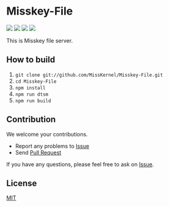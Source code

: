 # Misskey-File
[![][travis-badge]][travis-link]
[![][david-badge]][david-link]
[![][david-dev-badge]][david-dev-link]
[![][mit-badge]][mit]

This is Misskey file server.

## How to build
1. `git clone git://github.com/MissKernel/Misskey-File.git`
2. `cd Misskey-File`
3. `npm install`
4. `npm run dtsm`
5. `npm run build`

## Contribution
We welcome your contributions.

* Report any problems to [Issue](https://github.com/MissKernel/Misskey-FileServer/issues)
* Send [Pull Request](https://github.com/MissKernel/Misskey-FileServer/pulls)

If you have any questions, please feel free to ask on [Issue](https://github.com/MissKernel/Misskey-FileServer/issues).

## License
[MIT](LICENSE)

[mit]:             http://opensource.org/licenses/MIT
[mit-badge]:       https://img.shields.io/badge/license-MIT-444444.svg?style=flat-square
[travis-link]:     https://travis-ci.org/MissKernel/Misskey-File
[travis-badge]:    http://img.shields.io/travis/MissKernel/Misskey-File.svg?style=flat-square
[david-link]:      https://david-dm.org/MissKernel/Misskey-File
[david-badge]:     https://img.shields.io/david/MissKernel/Misskey-File.svg?style=flat-square
[david-dev-link]:  https://david-dm.org/MissKernel/Misskey-File#info=devDependencies&view=table
[david-dev-badge]: https://img.shields.io/david/dev/MissKernel/Misskey-File.svg?style=flat-square
